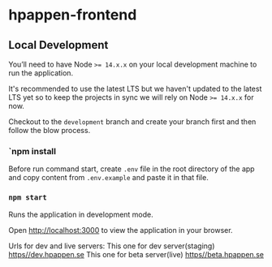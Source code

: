 # hpappen-frontend

## Local Development

You’ll need to have Node `>= 14.x.x` on your local development machine to run the application.

It's recommended to use the latest LTS but we haven't updated to the latest LTS yet so to keep the projects in sync we will rely on Node `>= 14.x.x` for now.

Checkout to the `development` branch and create your branch first and then follow the blow process.

### `npm install

Before run command start, create `.env` file in the root directory of the app and copy content from `.env.example` and paste it in that file.

### `npm start`

Runs the application in development mode.

Open [http://localhost:3000](http://localhost:3000) to view the application in your browser.

Urls for dev and live servers:
This one for dev server(staging) [https//dev.hpappen.se](https//apidev.hpappen.se) 
This one for beta server(live) [https//beta.hpappen.se](https//apibeta.hpappen.se) 
